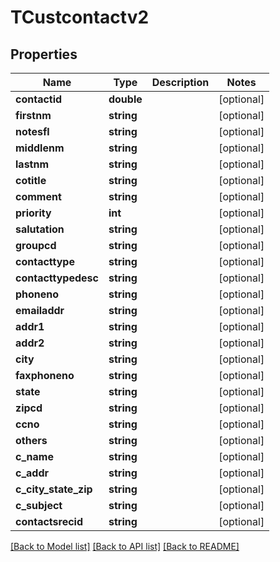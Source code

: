 # TCustcontactv2

## Properties
Name | Type | Description | Notes
------------ | ------------- | ------------- | -------------
**contactid** | **double** |  | [optional] 
**firstnm** | **string** |  | [optional] 
**notesfl** | **string** |  | [optional] 
**middlenm** | **string** |  | [optional] 
**lastnm** | **string** |  | [optional] 
**cotitle** | **string** |  | [optional] 
**comment** | **string** |  | [optional] 
**priority** | **int** |  | [optional] 
**salutation** | **string** |  | [optional] 
**groupcd** | **string** |  | [optional] 
**contacttype** | **string** |  | [optional] 
**contacttypedesc** | **string** |  | [optional] 
**phoneno** | **string** |  | [optional] 
**emailaddr** | **string** |  | [optional] 
**addr1** | **string** |  | [optional] 
**addr2** | **string** |  | [optional] 
**city** | **string** |  | [optional] 
**faxphoneno** | **string** |  | [optional] 
**state** | **string** |  | [optional] 
**zipcd** | **string** |  | [optional] 
**ccno** | **string** |  | [optional] 
**others** | **string** |  | [optional] 
**c_name** | **string** |  | [optional] 
**c_addr** | **string** |  | [optional] 
**c_city_state_zip** | **string** |  | [optional] 
**c_subject** | **string** |  | [optional] 
**contactsrecid** | **string** |  | [optional] 

[[Back to Model list]](../README.md#documentation-for-models) [[Back to API list]](../README.md#documentation-for-api-endpoints) [[Back to README]](../README.md)


